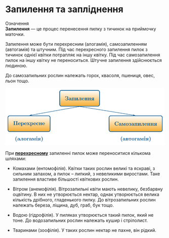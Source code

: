 Запилення та запліднення
========================

<div class="eoz-wrap">
<span class="eoz">Означення</span>
<div class="eoz-text">
<b>Запилення</b> — це процес перенесення пилку з тичинок на приймочку маточки.
</div>
</div>

Запилення може бути <span class="p1">перехресним</span> (алогамія), <span class="p1">самозапиленням</span>
(автогамія) та <span class="p1">штучним</span>. Під час перехресного запилення пилок з
тичинок однієї квітки потрапляє на іншу квітку. Під час самозапилення
пилок на іншу квітку не переноситься. Штучне запилення здійснюється
людиною.

До самозапильних рослин належать горох, квасоля, пшениця, овес, льон тощо.

<div align="center">
<img src="diagrama1.png" width="550">
</div>

При <b><u>перехресному</u></b> запиленні пилок може переноситися кількома шляхами:

-   Комахами (ентомофілія). Квітки таких рослин великі та яскраві, з
    сильним запахом, а пилок – липкий, з невеликими виростами. Таке
    запилення властиве більшості квіткових рослин.

-   Вітром (анемофілія). Вітрозапильні квіти мають невелику,
    безбарвну оцвітину. В них не утворюється нектар, однак утворюється
    велика кількість дрібного, гладенького пилку. До вітрозапильних
    рослин належать береза, ліщина, дуб, граб, бук тощо.

-   Водою (гідрофілія). У пиляках утворюється такий пилок, який не тоне.
    До водозапильних рослин належать кушир і стрілолист.

-   Тваринами (зоофілія). У таких рослин нектар не пахне, він рідкий.
